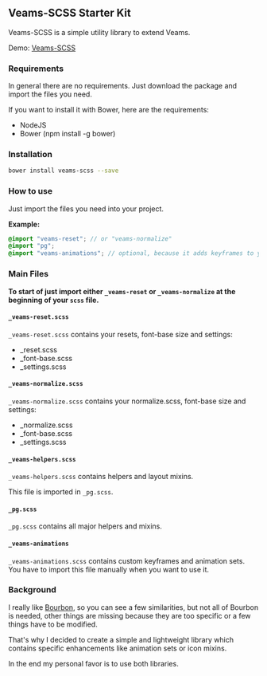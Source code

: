 ## Veams-SCSS Starter Kit

Veams-SCSS is a simple utility library to extend Veams.

Demo: [Veams-SCSS](http://scss.prototype-generator.com/)

### Requirements

In general there are no requirements. Just download the package and import the files you need. 

If you want to install it with Bower, here are the requirements: 

- NodeJS
- Bower (npm install -g bower)

### Installation

``` bash
bower install veams-scss --save
```

### How to use

Just import the files you need into your project.

**Example:**

``` scss
@import "veams-reset"; // or "veams-normalize"
@import "pg";
@import "veams-animations"; // optional, because it adds keyframes to your css
```

### Main Files

**To start of just import either `_veams-reset` or `_veams-normalize` at the beginning of your `scss` file.**

#### `_veams-reset.scss`

`_veams-reset.scss` contains your resets, font-base size and settings: 
- _reset.scss
- _font-base.scss
- _settings.scss

#### `_veams-normalize.scss`

`_veams-normalize.scss` contains your normalize.scss, font-base size and settings: 
- _normalize.scss
- _font-base.scss
- _settings.scss

#### `_veams-helpers.scss`

`_veams-helpers.scss` contains helpers and layout mixins.

This file is imported in `_pg.scss`.

#### `_pg.scss`

`_pg.scss` contains all major helpers and mixins.

#### `_veams-animations`

`_veams-animations.scss` contains custom keyframes and animation sets. You have to import this file manually when you want to use it.

### Background

I really like [Bourbon](http://bourbon.io/), so you can see a few similarities, but not all of Bourbon is needed, other things are missing because they are too specific or a few things have to be modified. 

That's why I decided to create a simple and lightweight library which contains specific enhancements like animation sets or icon mixins.
 
In the end my personal favor is to use both libraries.
